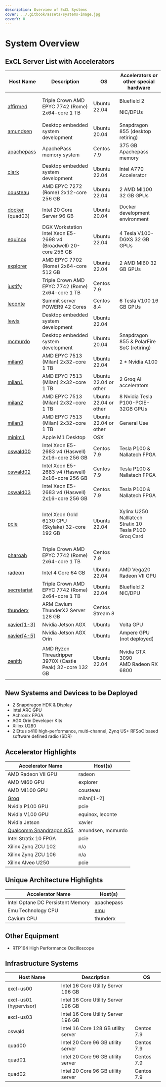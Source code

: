 ```yaml
---
description: Overview of ExCL Systems
cover: ../.gitbook/assets/systems-image.jpg
coverY: 0
---
```


# System Overview

## ExCL Server List with Accelerators

| Host Name                            | Description                         | OS                    | Accelerators or other special hardware                                 |
| ------------------------------------ | ----------------------------------- | --------------------- | ---------------------------------------------------------------------- |
| [affirmed](triple-crown.md#affirmed) | Triple Crown AMD EPYC 7742 (Rome) 2x64-core 1 TB | Ubuntu 22.04          | <p>Bluefield 2 </p><p>NIC/DPUs</p>                                     |
| [amundsen](amundsen.md)              | Desktop embedded system development | Ubuntu 20.04          | Snapdragon 855 (desktop retiring)                                      |
| [apachepass](apachepass.md)          | ApachePass memory system            | Centos 7.9            | 375 GB Apachepass memory                                               |
| [clark](clark.md)                    | Desktop embedded system development | Ubuntu 22.04          | Intel A770 Accelerator                                                 |
| [cousteau](cousteau.md)              | AMD EPYC 7272 (Rome) 2x12-core 256 GB | Ubuntu 22.04        | 2 AMD MI100 32 GB GPUs                                                 |
| [docker](docker.md) (quad03)         | Intel 20 Core Server 96 GB          | Ubuntu 20.04          | Docker development environment                                         |
| [equinox](equinox.md)                | DGX Workstation Intel Xeon E5-2698 v4 (Broadwell) 20-core 256 GB | Ubuntu 22.04          | 4 Tesla V100-DGXS 32 GB GPUs              |
| [explorer](explorer.md)              | AMD EPYC 7702 (Rome) 2x64-core 512 GB | Ubuntu 22.04        | 2 AMD MI60 32 GB GPUs                                                  |
| [justify](triple-crown.md#justify)   | Triple Crown AMD EPYC 7742 (Rome) 2x64-core 1 TB | Centos 7.9            |                                                                        |
| [leconte](leconte.md)                | Summit server POWER9 42 Cores       | Centos 8.4            | 6 Tesla V100 16 GB GPUs                                                |
| [lewis](lewis.md)                    | Desktop embedded system development | Ubuntu 22.04          |                                                                        |
| [mcmurdo](mcmurdo.md)                | Desktop embedded system development | Ubuntu 20.04          | Snapdragon 855 & PolarFire SoC (retiring)                              |
| [milan0](milan.md)                   | AMD EPYC 7513 (Milan) 2x32-core 1 TB | Ubuntu 22.04          | 2 \* Nvidia A100                                                       |
| [milan1](milan.md)             | AMD EPYC 7513 (Milan) 2x32-core 1 TB | Ubuntu 22.04 or other | 2 Groq AI accelerators                                                                   |
| [milan2](milan.md)             | AMD EPYC 7513 (Milan) 2x32-core 1 TB | Ubuntu 22.04 or other | 8 Nvidia Tesla P100-PCIE-32GB GPUs|
| [milan3](milan.md)                   | AMD EPYC 7513 (Milan) 2x32-core 1 TB | Ubuntu 22.04 or other | General Use  |
| [minim1](minim1.md)                  | Apple M1 Desktop                    | OSX                   |                                                                        |
| [oswald00](oswald.md)                | Intel Xeon E5-2683 v4 (Haswell) 2x16-core 256 GB | Centos 7.9            | Tesla P100 & Nallatech FPGA                                            |
| [oswald02](oswald.md)                | Intel Xeon E5-2683 v4 (Haswell) 2x16-core 256 GB | Centos 7.9            | Tesla P100 & Nallatech FPGA                                            |
| [oswald03](oswald.md)                | Intel Xeon E5-2683 v4 (Haswell) 2x16-core 256 GB | Centos 7.9            | Tesla P100 & Nallatech FPGA                                            |
| [pcie](pcie.md)                      | Intel Xeon Gold 6130 CPU (Skylake) 32-core 192 GB | Ubuntu 22.04          | <p>Xylinx U250<br>Nalllatech Stratix 10<br>Tesla P100<br>Groq Card</p> |
| [pharoah](triple-crown.md#pharoah)   | Triple Crown AMD EPYC 7742 (Rome) 2x64-core 1 TB | Centos 7.9            |                                                                        |
| [radeon](radeon.md)                  | Intel 4 Core 64 GB                  | Ubuntu 22.04          | AMD Vega20 Radeon VII GPU                                              |
| [secretariat](triple-crown.md#secretariat) | Triple Crown AMD EPYC 7742 (Rome) 2x64-core 1 TB | Ubuntu 22.04          | Bluefield 2 NIC/DPU                                                    |
| [thunderx](thunderx.md)              | ARM Cavium ThunderX2 Server 128 GB  | Centos Stream 8       |                                                                        |
| [xavier\[1-3\]](xavier.md)           | Nvidia Jetson AGX                   | Ubuntu                | Volta GPU                                                              |
| [xavier\[4-5\]](xavier.md)           | Nvidia Jetson AGX Orin              | Ubuntu                | Ampere GPU (not deployed)                                              |
| [zenith](zenith.md)                  |  AMD Ryzen Threadripper 3970X (Castle Peak) 32-core 132 GB | Ubuntu 22.04          | <p>Nvidia GTX 3090<br>AMD Radeon RX 6800</p>                           |

## New Systems and Devices to be Deployed

* 2 Snapdragon HDK & Display
* Intel ARC GPU
* Achronix FPGA
* AGX Orin Developer Kits
* Xilinx U280
* 2 Ettus x410 high-performance, multi-channel, Zynq US+ RFSoC based software defined radio (SDR)

## Accelerator Highlights

| Accelerator Name                         | Host(s)           |
| ---------------------------------------- | ----------------- |
| AMD Radeon VII GPU                       | radeon            |
| AMD MI60 GPU                             | explorer          |
| AMD MI100 GPU                            | cousteau          |
| [Groq](../quick-start-guides/groq.md)    | milan\[1-2]       |
| Nvidia P100 GPU                          | pcie              |
| Nvidia V100 GPU                          | equinox, leconte  |
| Nvidia Jetson                            | xavier            |
| [Qualcomm Snapdragon 855](snapdragon.md) | amundsen, mcmurdo |
| Intel Stratix 10 FPGA                    | pcie              |
| Xilinx Zynq ZCU 102                      | n/a               |
| Xilinx Zynq ZCU 106                      | n/a               |
| Xilinx Alveo U250                        | pcie              |

## Unique Architecture Highlights

| Accelerator Name                  | Host(s)       |
| --------------------------------- | ------------- |
| Intel Optane DC Persistent Memory | apachepass    |
| Emu Technology CPU                | [emu](emu.md) |
| Cavium CPU                        | thunderx      |

## Other Equipment

* RTP164 High Performance Oscilloscope

## Infrastructure Systems

| Host Name                            | Description                         | OS                    |
| ------------------------------------ | ----------------------------------- | --------------------- |
| excl-us00                            | Intel 16 Core Utility Server 196 GB |                       |
| excl-us01 (hypervisor)               | Intel 16 Core Utility Server 196 GB |                       |
| excl-us03                            | Intel 16 Core Utility Server 196 GB |                       |
| oswald                   | Intel 16 Core 128 GB utility server | Centos 7.9            |                                                                        |
| quad00                               | Intel 20 Core 96 GB utility server  | Centos 7.9            |
| quad01                               | Intel 20 Core 96 GB utility server  | Centos 7.9            |
| quad02                               | Intel 20 Core 96 GB utility server  | Centos 7.9            |

